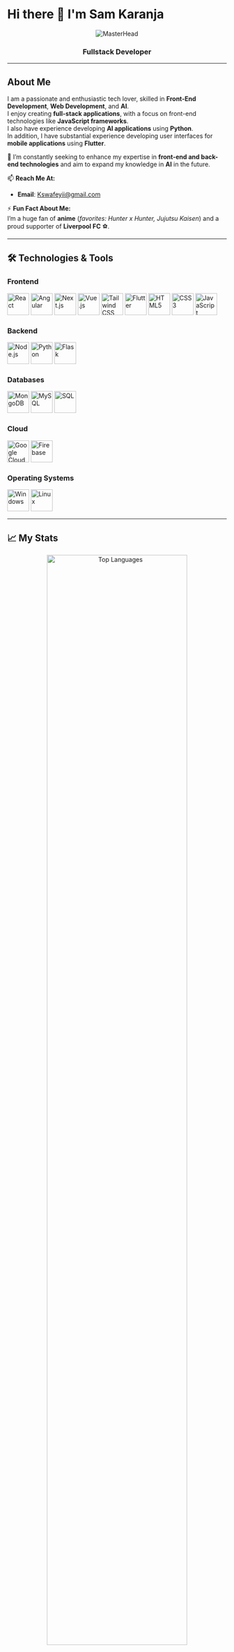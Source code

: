 # **Hi there 👋 I'm Sam Karanja**

<div align="center">
  <img src="https://c4.wallpaperflare.com/wallpaper/172/34/484/code-coding-geek-programmer-wallpaper-preview.jpg" alt="MasterHead" />
</div>

<h3 align="center">Fullstack Developer</h3>

---

## **About Me**

I am a passionate and enthusiastic tech lover, skilled in **Front-End Development**, **Web Development**, and **AI**.  
I enjoy creating **full-stack applications**, with a focus on front-end technologies like **JavaScript frameworks**.  
I also have experience developing **AI applications** using **Python**.  
In addition, I have substantial experience developing user interfaces for **mobile applications** using **Flutter**.

🌱 I’m constantly seeking to enhance my expertise in **front-end and back-end technologies** and aim to expand my knowledge in **AI** in the future.  

📫 **Reach Me At:**  
- **Email**: Kswafeyii@gmail.com  

⚡ **Fun Fact About Me:**  
I’m a huge fan of **anime** (*favorites: Hunter x Hunter, Jujutsu Kaisen*) and a proud supporter of **Liverpool FC** ⚽.

---

## **🛠️ Technologies & Tools**

### **Frontend**
<div>
  <img src="https://cdn.jsdelivr.net/gh/devicons/devicon/icons/react/react-original.svg" width="50" alt="React" />
  <img src="https://cdn.jsdelivr.net/gh/devicons/devicon/icons/angularjs/angularjs-original.svg" width="50" alt="Angular" />
  <img src="https://cdn.jsdelivr.net/gh/devicons/devicon/icons/nextjs/nextjs-original-wordmark.svg" width="50" alt="Next.js" />
  <img src="https://cdn.jsdelivr.net/gh/devicons/devicon/icons/vuejs/vuejs-original.svg" width="50" alt="Vue.js" />
  <img src="https://cdn.jsdelivr.net/gh/devicons/devicon/icons/tailwindcss/tailwindcss-plain.svg" width="50" alt="Tailwind CSS" />
  <img src="https://cdn.jsdelivr.net/gh/devicons/devicon/icons/flutter/flutter-original.svg" width="50" alt="Flutter" />
  <img src="https://cdn.jsdelivr.net/gh/devicons/devicon/icons/html5/html5-original.svg" width="50" alt="HTML5" />
  <img src="https://cdn.jsdelivr.net/gh/devicons/devicon/icons/css3/css3-original.svg" width="50" alt="CSS3" />
  <img src="https://cdn.jsdelivr.net/gh/devicons/devicon/icons/javascript/javascript-original.svg" width="50" alt="JavaScript" />
</div>

### **Backend**
<div>
  <img src="https://cdn.jsdelivr.net/gh/devicons/devicon/icons/nodejs/nodejs-original.svg" width="50" alt="Node.js" />
  <img src="https://cdn.jsdelivr.net/gh/devicons/devicon/icons/python/python-original.svg" width="50" alt="Python" />
  <img src="https://cdn.jsdelivr.net/gh/devicons/devicon/icons/flask/flask-original.svg" width="50" alt="Flask" />
</div>

### **Databases**
<div>
  <img src="https://cdn.jsdelivr.net/gh/devicons/devicon/icons/mongodb/mongodb-original.svg" width="50" alt="MongoDB" />
  <img src="https://cdn.jsdelivr.net/gh/devicons/devicon/icons/mysql/mysql-original.svg" width="50" alt="MySQL" />
  <img src="https://cdn.jsdelivr.net/gh/devicons/devicon/icons/postgresql/postgresql-original.svg" width="50" alt="SQL" />
</div>

### **Cloud**
<div>
  <img src="https://cdn.jsdelivr.net/gh/devicons/devicon/icons/googlecloud/googlecloud-original.svg" width="50" alt="Google Cloud" />
  <img src="https://cdn.jsdelivr.net/gh/devicons/devicon/icons/firebase/firebase-plain.svg" width="50" alt="Firebase" />
</div>

### **Operating Systems**
<div>
  <img src="https://cdn.jsdelivr.net/gh/devicons/devicon/icons/windows8/windows8-original.svg" width="50" alt="Windows" />
  <img src="https://cdn.jsdelivr.net/gh/devicons/devicon/icons/linux/linux-original.svg" width="50" alt="Linux" />
</div>

---

## **📈 My Stats**

<div align="center">
  <!-- Main Stats Graphic -->
   <img src="https://github-readme-stats.vercel.app/api/top-langs/?username=swafey-karanja&layout=compact&theme=radical" alt="Top Languages" width="80%" />
  
  
  <!-- Secondary Graphics -->
  <div style="display: flex; justify-content: center; gap: 20px;">
    <img src="https://github-readme-stats.vercel.app/api?username=swafey-karanja&show_icons=true&theme=radical" alt="GitHub Stats" width="40%" />
    <img src="https://github-readme-streak-stats.herokuapp.com/?user=swafey-karanja&theme=radical" alt="GitHub Streak" width="40%" />
  </div>
</div>


---
